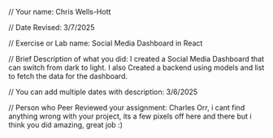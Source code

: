 // Your name: Chris Wells-Hott

 // Date Revised: 3/7/2025

 // Exercise or Lab name: Social Media Dashboard in React

 // Brief Description of what you did: I created a Social Media Dashboard that can switch from dark to light. I also Created a backend using models and list to fetch the data for the dashboard.

 // You can add multiple dates with description: 3/6/2025

// Person who Peer Reviewed your assignment: Charles Orr, i cant find anything wrong with your project, its a few pixels off here and there but i think you did amazing, great job :)
